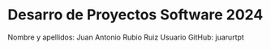 # Desarro de Proyectos Software 2024

Nombre y apellidos: Juan Antonio Rubio Ruiz
Usuario GitHub: juarurtpt
